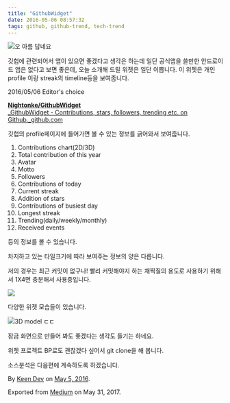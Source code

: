```yaml
---
title: "GithubWidget"
date: 2016-05-06 08:57:32
tags: github, github-trend, tech-trend 
---
```



![][image0]오 아름 답네요

깃헙에 관련되어서 앱이 있으면 좋겠다고 생각은 하는데 일단 공식앱을 쓸만한 안드로이드 앱은 없다고 보면 좋은데, 오늘 소개해 드릴 위젯은 일단 이쁩니다. 이 위젯은 개인 profile 이랑 streak의 timeline등을 보여줍니다.

2016/05/06 Editor's choice

[**Nightonke/GithubWidget**  
_GithubWidget - Contributions, stars, followers, trending etc. on Github._github.com][anchor0][][anchor1]

깃헙의 profile페이지에 들어가면 볼 수 있는 정보를 긁어와서 보여줍니다.

1. Contributions chart(2D/3D)
2. Total contribution of this year
3. Avatar
4. Motto
5. Followers
6. Contributions of today
7. Current streak
8. Addition of stars
9. Contributions of busiest day
10. Longest streak
11. Trending(daily/weekly/monthly)
12. Received events

등의 정보를 볼 수 있습니다.

차지하고 있는 타일크기에 따라 보여주는 정보의 양은 다릅니다.

저의 경우는 최근 커밋이 없구나! 빨리 커밋해야지 하는 채찍질의 용도로 사용하기 위해서 1X4면 충분해서 사용중입니다.

![][image1]

다양한 위젯 모습들이 있습니다.

![][image2]3D model ㄷㄷ

잠금 화면으로 만들어 봐도 좋겠다는 생각도 들기는 하네요.

위젯 프로젝트 BP로도 괜찮겠다 싶어서 git clone을 해 봅니다.

소스분석은 다음편에 계속하도록 하겠습니다.

By [Keen Dev][anchor2] on [May 5, 2016][anchor3].

Exported from [Medium][anchor4] on May 31, 2017\.


[anchor0]: https://github.com/Nightonke/GithubWidget "https://github.com/Nightonke/GithubWidget"
[anchor1]: https://github.com/Nightonke/GithubWidget
[anchor2]: https://medium.com/@keendev
[anchor3]: https://medium.com/p/9baed4577c79
[anchor4]: https://medium.com


[image0]: /images/1*fBwpGQ6mj_FPjD0NSCSc4g.png
[image1]: /images/1*ZTdnXUIv_7h2fi9Le_ydEw.png
[image2]: /images/1*HvZxnobZHSuxCmOstGAtMw.pn